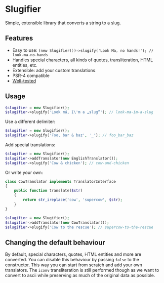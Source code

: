 Slugifier
=========

Simple, extensible library that converts a string to a slug.

## Features

* Easy to use: `(new Slugifier())->slugify('Look Ma, no hands!'); // look-ma-no-hands`
* Handles special characters, all kinds of quotes, transliteration, HTML entities, etc.
* Extensible: add your custom translations
* PSR-4 compatible
* [Well-tested](/tests/TreeHouse/Slugifier/Tests/SlugifierTest.php)

## Usage

```php
$slugifier = new Slugifier();
$slugifier->slugify('Look má, I\'m a „slug”'); // look-ma-im-a-slug
```

Use a different delimiter:

```php
$slugifier = new Slugifier();
$slugifier->slugify('Foo, bar & baz', '_'); // foo_bar_baz
```

Add special translations:

 ```php
$slugifier = new Slugifier();
$slugifier->addTranslator(new EnglishTranslator());
$slugifier->slugify('Cow & chicken'); // cow-and-chicken
```

Or write your own:

```php
class CowTranslator implements TranslatorInterface
{
    public function translate($str)
    {
        return str_ireplace('cow', 'supercow', $str);
    }
}

$slugifier = new Slugifier();
$slugifier->addTranslator(new CowTranslator());
$slugifier->slugify('Cow to the rescue'); // supercow-to-the-rescue
```

## Changing the default behaviour

By default, special characters, quotes, HTML entities and more are converted.
You can disable this behaviour by passing `false` to the constructor. This way
you can start from scratch and add your own translators. The `iconv`
transliteration is still performed though as we want to convert to ascii while
preserving as much of the original data as possible.

